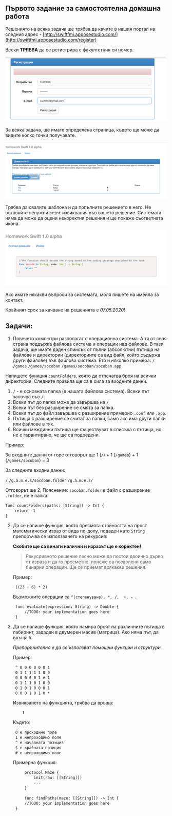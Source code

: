 ## Първото задание за самостоятелна домашна работа

Решениятo на всяка задача ще трябва да качите в нашия портал на следния адрес - [http://swiftfmi.apposestudio.com/](http://swiftfmi.apposestudio.com/register)

Всеки __ТРЯБВА__ да се регистрира с факултетния си номер.

![Как се регистрираме?](assets/register.png)

За всяка задача, ще имате определена страница, където ще може да видите колко точки получавате.

![Как добавяме решение?](assets/task1.png)

Трябва да свалите шаблона и да попълните решението в него. Не оставяйте ненужни `print` извиквания във вашето решение. Системата няма да може да оцени некоректни решения и ще покаже съответната икона.

![Как добавяме решение?](assets/task1_template.png)

Ако имате някакви въпроси за системата, моля пишете на имейла за контакт.

Крайният срок за качване на решенията е _07.05.2020_!


## Задачи:

1. Повечето компютри разполагат с операционна система. А тя от своя страна поддържа файлова система и операции над файлове. В тази задача,
ще имате даден спиисък от пълни (абсолютни) пътища на файлове и директории (директориите са вид файл, който съдържа други файлове) във файлова система. Ето и няколко примера:
`/` 
`/games`
`/games/socoban`
`/games/socoban/socoban.app`

Напишете функция `countFolders`, която да отпечатва броя на всички директории. Следните правила ще са в сила за входните данни.

1. `/` - е основната папка (в нашата файлова система). Всеки път започва със `/`.
1. Всеки път до папка може да завършва на `/`
1. Всеки път без разширение се смята за папка.
1. Всеки път до файл завършва с разширение примерно `.conf` или `.app`. 
1. Пътища с разширение се считат за папки, само ако има други папки или файлове в тях. 
1. Всички междинни пътища ще съществуват в списъка с пътища, но не е гарантирано, че ще са подредени.

Пример:

За входните данни от горе отговорът ще 1 (`/`) + 1 (`/games`) + 1 (`/games/socoban`) = 3

За следните входни данни: 

`/`
`/g.a.m.e.s/socoban.folder` 
`/g.a.m.e.s/`

Отговорът ще 2. Пояснение: `socoban.folder` е файл с разширение `.folder`, не е папка.

    func countFolders(paths: [String]) -> Int {
        return -1
	}

2. Да се нaпише функция, която пресмята стойността на прост математически израз от вида по-долу, подаден като `String` препоръчва се използването на рекурсия:
	
	__Скобите ще са винаги налични и изразът ще е коректен!__

    > Рекусривното решение лесно може да постои двоично дърво от израза и да го пресметне, понеже са позволени само бинарни операции.
    > Ще се приемат всякакви решения.
	
	Пример: 
		
		((23 + 6) * 2)
	
	Възможните операции са ```^(степенуване), *, /,  +, - ```.
	
		func evaluate(expression: String) -> Double {
			//TODO: your implementation goes here
		}

3. Да се напише функция, която намира броят на различните пътища в лабиринт, зададен в двумерен масив (матрица). Ако няма път, да връща ```0```.

	_Препоръчително е да се използват помощни функции и структури._
 
	Пример: 
		
		^ 0 0 0 0 0 0 1
		0 1 1 1 1 1 0 0
		0 0 0 0 0 1 # 1
		0 1 1 1 0 1 0 0
		0 1 0 1 0 0 0 1
		0 0 0 1 0 1 0 *
        
    Извикването на функцията, трябва да връща: 
    
           1

	Където:
	
		0 е проходимо поле
		1 е непроходимо поле
		^ е началната позиция
		$ е крайната позиция
        # е непроходимо поле


	Примeрна функция:
                
            protocol Maze {
                init(raw: [[String]])
                ...
            }
            
            func findPaths(maze: [[String]]) -> Int {
			//TODO: your implementation goes here
		}

